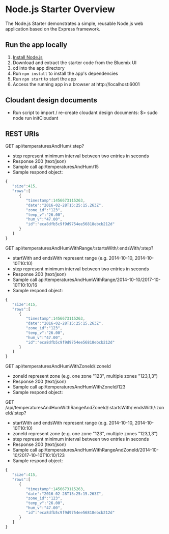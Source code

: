 # Node.js Starter Overview

The Node.js Starter demonstrates a simple, reusable Node.js web application based on the Express framework.

## Run the app locally

1. [Install Node.js][]
2. Download and extract the starter code from the Bluemix UI
3. cd into the app directory
4. Run `npm install` to install the app's dependencies
5. Run `npm start` to start the app
6. Access the running app in a browser at http://localhost:6001

[Install Node.js]: https://nodejs.org/en/download/

## Cloudant design documents

* Run script to import / re-create cloudant design documents:
$> sudo node run initCloudant

## REST URIs

GET api/temperaturesAndHum/:step?
* step represent minimum interval between two entries in seconds
* Response 200 (text/json)
* Sample call
  api/temperaturesAndHum/15
* Sample respond object:
```javascript
{  
   "size":415,
   "rows":[  
      {  
         "timestamp":1456673115263,
         "date":"2016-02-28T15:25:15.263Z",
         "zone_id":"123",
         "temp_v":"26.00",
         "hum_v":"47.00",
         "id":"eca8dfb5c9f9d9754ee56818ebcb212d"
      }
   ]
}
```

GET api/temperaturesAndHumWithRange/:startsWith/:endsWith/:step?
* startWith and endsWith represent range (e.g. 2014-10-10, 2014-10-10T10:10)
* step represent minimum interval between two entries in seconds
* Response 200 (text/json)
* Sample call
  api/temperaturesAndHumWithRange/2014-10-10/2017-10-10T10:10/16
* Sample respond object:
```javascript
{  
   "size":415,
   "rows":[  
      {  
         "timestamp":1456673115263,
         "date":"2016-02-28T15:25:15.263Z",
         "zone_id":"123",
         "temp_v":"26.00",
         "hum_v":"47.00",
         "id":"eca8dfb5c9f9d9754ee56818ebcb212d"
      }
   ]
}
```

GET api/temperaturesAndHumWithZoneId/:zoneId
* zoneId represent zone (e.g. one zone "123",  multiple zones "123,1,3")
* Response 200 (text/json)
* Sample call
  api/temperaturesAndHumWithZoneId/123
* Sample respond object:


GET /api/temperaturesAndHumWithRangeAndZoneId/:startsWith/:endsWith/:zoneId/:step?
* startWith and endsWith represent range (e.g. 2014-10-10, 2014-10-10T10:10)
* zoneId represent zone (e.g. one zone "123",  multiple zones "123,1,3")
* step represent minimum interval between two entries in seconds
* Response 200 (text/json)
* Sample call
  api/temperaturesAndHumWithRangeAndZoneId/2014-10-10/2017-10-10T10:10/123
* Sample respond object:
```javascript
{  
   "size":415,
   "rows":[  
      {  
         "timestamp":1456673115263,
         "date":"2016-02-28T15:25:15.263Z",
         "zone_id":"123",
         "temp_v":"26.00",
         "hum_v":"47.00",
         "id":"eca8dfb5c9f9d9754ee56818ebcb212d"
      }
   ]
}
```

